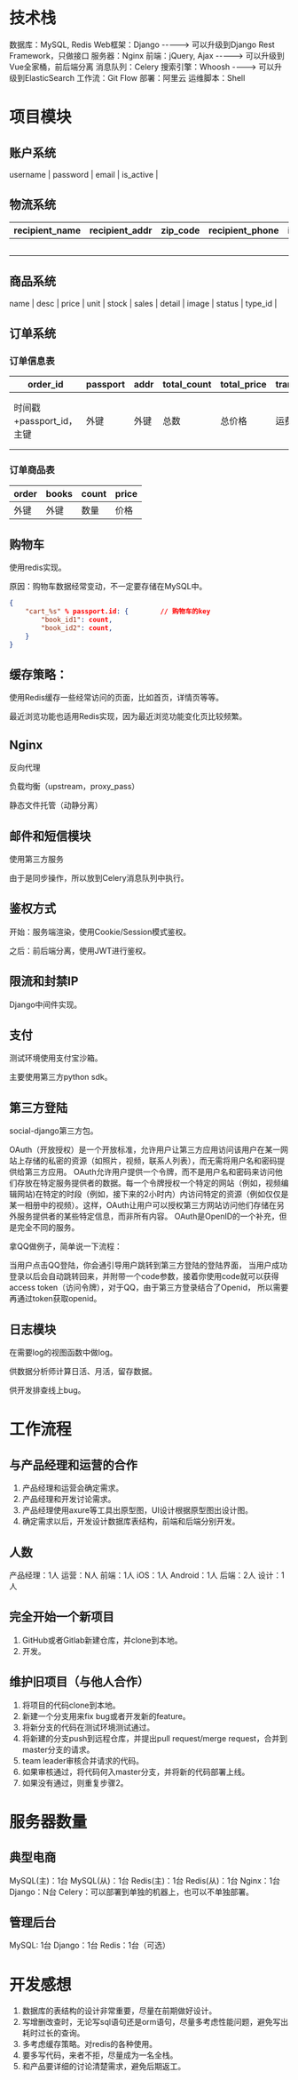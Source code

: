 # 技术栈

数据库：MySQL, Redis
Web框架：Django -----> 可以升级到Django Rest Framework，只做接口
服务器：Nginx
前端：jQuery, Ajax -----> 可以升级到Vue全家桶，前后端分离
消息队列：Celery
搜索引擎：Whoosh ----> 可以升级到ElasticSearch
工作流：Git Flow
部署：阿里云
运维脚本：Shell

# 项目模块

## 账户系统

username | password | email | is_active |

## 物流系统

recipient_name | recipient_addr | zip_code | recipient_phone | is_default | passport |
---------------|----------------|----------|-----------------|------------|----------|
               |                |          |                 |            |  外键     |

## 商品系统

name | desc | price | unit | stock | sales | detail | image | status | type_id |

## 订单系统

### 订单信息表

order_id | passport | addr | total_count | total_price | transit_price | pay_method | trade_id |
---------|----------|------|-------------|-------------|---------------|------------|----------|
时间戳+passport_id，主键 | 外键 | 外键 | 总数     |   总价格     |   运费         | 支付方式    | 交易ID，给支付宝用的 |

### 订单商品表

order | books | count | price |
------|-------|-------|-------|
外键   |  外键 | 数量   | 价格   |

## 购物车

使用redis实现。

原因：购物车数据经常变动，不一定要存储在MySQL中。

```json
{
    "cart_%s" % passport.id: {        // 购物车的key
        "book_id1": count,
        "book_id2": count,
    }
}
```

## 缓存策略：

使用Redis缓存一些经常访问的页面，比如首页，详情页等等。

最近浏览功能也适用Redis实现，因为最近浏览功能变化页比较频繁。

## Nginx

反向代理

负载均衡（upstream，proxy_pass）

静态文件托管（动静分离）

## 邮件和短信模块

使用第三方服务

由于是同步操作，所以放到Celery消息队列中执行。

## 鉴权方式

开始：服务端渲染，使用Cookie/Session模式鉴权。

之后：前后端分离，使用JWT进行鉴权。

## 限流和封禁IP

Django中间件实现。

## 支付

测试环境使用支付宝沙箱。

主要使用第三方python sdk。

## 第三方登陆

social-django第三方包。

OAuth（开放授权）是一个开放标准，允许用户让第三方应用访问该用户在某一网站上存储的私密的资源（如照片，视频，联系人列表），而无需将用户名和密码提供给第三方应用。
OAuth允许用户提供一个令牌，而不是用户名和密码来访问他们存放在特定服务提供者的数据。每一个令牌授权一个特定的网站（例如，视频编辑网站)在特定的时段（例如，接下来的2小时内）内访问特定的资源（例如仅仅是某一相册中的视频）。这样，OAuth让用户可以授权第三方网站访问他们存储在另外服务提供者的某些特定信息，而非所有内容。
OAuth是OpenID的一个补充，但是完全不同的服务。

拿QQ做例子，简单说一下流程：

当用户点击QQ登陆，你会通引导用户跳转到第三方登陆的登陆界面， 当用户成功登录以后会自动跳转回来，并附带一个code参数，接着你使用code就可以获得access token（访问令牌），对于QQ，由于第三方登录结合了Openid， 所以需要再通过token获取openid。

## 日志模块

在需要log的视图函数中做log。

供数据分析师计算日活、月活，留存数据。

供开发排查线上bug。

# 工作流程

## 与产品经理和运营的合作

1. 产品经理和运营会确定需求。
2. 产品经理和开发讨论需求。
3. 产品经理使用axure等工具出原型图，UI设计根据原型图出设计图。
4. 确定需求以后，开发设计数据库表结构，前端和后端分别开发。

## 人数

产品经理：1人
运营：N人
前端：1人
iOS：1人
Android：1人
后端：2人
设计：1人

## 完全开始一个新项目

1. GitHub或者Gitlab新建仓库，并clone到本地。
2. 开发。

## 维护旧项目（与他人合作）

1. 将项目的代码clone到本地。
2. 新建一个分支用来fix bug或者开发新的feature。
3. 将新分支的代码在测试环境测试通过。
4. 将新建的分支push到远程仓库，并提出pull request/merge request，合并到master分支的请求。
5. team leader审核合并请求的代码。
6. 如果审核通过，将代码何入master分支，并将新的代码部署上线。
7. 如果没有通过，则重复步骤2。

# 服务器数量

## 典型电商

MySQL(主)：1台
MySQL(从)：1台
Redis(主)：1台
Redis(从)：1台
Nginx：1台
Django：N台
Celery：可以部署到单独的机器上，也可以不单独部署。


## 管理后台

MySQL: 1台
Django：1台
Redis：1台（可选）

# 开发感想

1. 数据库的表结构的设计非常重要，尽量在前期做好设计。
2. 写增删改查时，无论写sql语句还是orm语句，尽量多考虑性能问题，避免写出耗时过长的查询。
3. 多考虑缓存策略。对redis的各种使用。
4. 要多写代码，来者不拒，尽量成为一名全栈。
5. 和产品要详细的讨论清楚需求，避免后期返工。